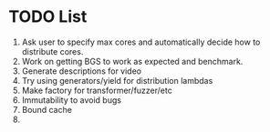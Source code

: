 # TODO List

1. Ask user to specify max cores and automatically decide how to distribute cores.
2. Work on getting BGS to work as expected and benchmark.
3. Generate descriptions for video
4. Try using generators/yield for distribution lambdas
5. Make factory for transformer/fuzzer/etc
6. Immutability to avoid bugs
7. Bound cache
8. 